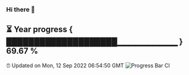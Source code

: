 ### Hi there 👋
⏳ Year progress { ████████████████████▁▁▁▁▁▁▁▁▁▁ } 69.67 %
---
⏰ Updated on Mon, 12 Sep 2022 06:54:50 GMT
![Progress Bar CI](https://github.com/liununu/liununu/workflows/Progress%20Bar%20CI/badge.svg)
